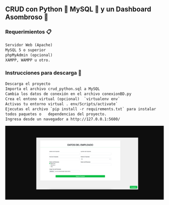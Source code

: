 ## CRUD con Python 🐍 MySQL 💾 y un Dashboard Asombroso 🚀

### Requerimientos 📋

    Servidor Web (Apache)
    MySQL 5 o superior
    phpMyAdmin (opcional)
    XAMPP, WAMPP u otro.

### Instrucciones para descarga 🔧

    Descarga el proyecto
    Importa el archivo crud_python.sql a MySQL
    Cambia los datos de conexión en el archivo conexionBD.py
    Crea el entono virtual (opcional)  `virtualenv env`
    Activas tu entorno virtual . env/Scripts/activate`
    Ejecutas el archivo `pip install -r requirements.txt` para instalar todos paquetes o   dependencias del proyecto.
    Ingresa desde un navegador a http://127.0.0.1:5600/

![Vista previa página web.](https://github.com/damisuki/CRUD_PYTHON_DashBoard/blob/fa62c8d2ac50b040c6e06ed79adf7bc7f0cde449/my-app/static/assets/img/crud_python_d%20(1).png)
